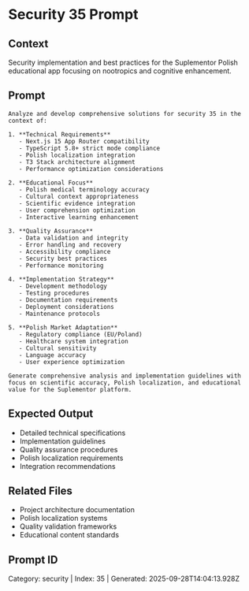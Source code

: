 # Security 35 Prompt

## Context
Security implementation and best practices for the Suplementor Polish educational app focusing on nootropics and cognitive enhancement.

## Prompt
```
Analyze and develop comprehensive solutions for security 35 in the context of:

1. **Technical Requirements**
   - Next.js 15 App Router compatibility
   - TypeScript 5.8+ strict mode compliance
   - Polish localization integration
   - T3 Stack architecture alignment
   - Performance optimization considerations

2. **Educational Focus**
   - Polish medical terminology accuracy
   - Cultural context appropriateness
   - Scientific evidence integration
   - User comprehension optimization
   - Interactive learning enhancement

3. **Quality Assurance**
   - Data validation and integrity
   - Error handling and recovery
   - Accessibility compliance
   - Security best practices
   - Performance monitoring

4. **Implementation Strategy**
   - Development methodology
   - Testing procedures
   - Documentation requirements
   - Deployment considerations
   - Maintenance protocols

5. **Polish Market Adaptation**
   - Regulatory compliance (EU/Poland)
   - Healthcare system integration
   - Cultural sensitivity
   - Language accuracy
   - User experience optimization

Generate comprehensive analysis and implementation guidelines with focus on scientific accuracy, Polish localization, and educational value for the Suplementor platform.
```

## Expected Output
- Detailed technical specifications
- Implementation guidelines
- Quality assurance procedures
- Polish localization requirements
- Integration recommendations

## Related Files
- Project architecture documentation
- Polish localization systems
- Quality validation frameworks
- Educational content standards

## Prompt ID
Category: security | Index: 35 | Generated: 2025-09-28T14:04:13.928Z